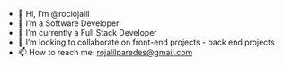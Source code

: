 - 👋 Hi, I’m @rociojalil
- 👀 I’m a Software Developer
- 🌱 I’m currently a Full Stack Developer
- 💞️ I’m looking to collaborate on front-end projects - back end projects
- 📫 How to reach me:
rojalilparedes@gmail.com

<!---
rociojalil/rociojalil is a ✨ special ✨ repository because its `README.md` (this file) appears on your GitHub profile.
You can click the Preview link to take a look at your changes.
--->
